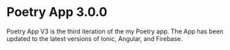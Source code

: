 # Poetry App 3.0.0
Poetry App V3 is the third iteration of the my Poetry app. The App has been updated to the latest versions of Ionic, Angular, and Firebase.
